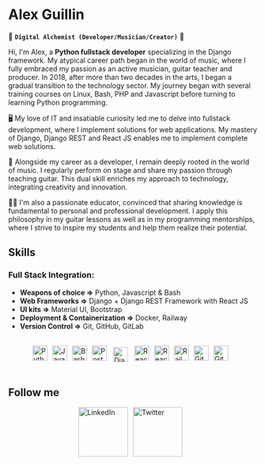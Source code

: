 #  Alex Guillin

🧪 **`Digital Alchemist (Developer/Musician/Creator)`** 🚀


Hi, I'm Alex, a **Python fullstack developer** specializing in the Django framework. My atypical career path began in the world of music, where I fully embraced my passion as an active musician, guitar teacher and producer. In 2018, after more than two decades in the arts, I began a gradual transition to the technology sector. My journey began with several training courses on Linux, Bash, PHP and Javascript before turning to learning Python programming.

🖥️ My love of IT and insatiable curiosity led me to delve into fullstack development, where I implement solutions for web applications. My mastery of Django, Django REST and React JS enables me to implement complete web solutions.

🎸 Alongside my career as a developer, I remain deeply rooted in the world of music. I regularly perform on stage and share my passion through teaching guitar. This dual skill enriches my approach to technology, integrating creativity and innovation.

👨‍🏫 I'm also a passionate educator, convinced that sharing knowledge is fundamental to personal and professional development. I apply this philosophy in my guitar lessons as well as in my programming mentorships, where I strive to inspire my students and help them realize their potential.


## Skills

### Full Stack Integration:

- **Weapons of choice =>** Python, Javascript & Bash
- **Web Frameworks =>** Django + Django REST Framework with React JS
- **UI kits =>** Material UI, Bootstrap
- **Deployment & Containerization =>** Docker, Railway
- **Version Control =>** Git, GitHub, GitLab

<br>

<div style="width: 100%; display: flex; justify-content: center;">
  <img align="left" alt="Python" width="30px" height="30px" style="margin-right:10px;" src="https://cdn.jsdelivr.net/gh/devicons/devicon@latest/icons/python/python-plain.svg" />

  <img align="left" alt="Javascript" width="30px" height="30px" style="margin-right:10px;" src="https://cdn.jsdelivr.net/gh/devicons/devicon@latest/icons/javascript/javascript-original.svg" />

  <img align="left" alt="Bash" width="30px" height="30px" style="margin-right:10px;" src="https://i.ibb.co/v4Xsv27/bash-original.png" />
            
  <img align="left" alt="Postgres" width="30px" height="30px" style="margin-right:10px;" src="https://cdn.jsdelivr.net/gh/devicons/devicon@latest/icons/postgresql/postgresql-original.svg" />

  <img align="left" alt="Django" width="30px" height="30px" style="margin-right:10px; padding:3px" src="https://i.ibb.co/qdPYsTt/django-plain.png" />

  <img align="left" alt="React" width="30px" height="30px" style="margin-right:10px;" src="https://cdn.jsdelivr.net/gh/devicons/devicon@latest/icons/react/react-original.svg" />

  <img align="left" alt="React" width="30px" height="30px" style="margin-right:10px;" src="https://cdn.jsdelivr.net/gh/devicons/devicon@latest/icons/materialui/materialui-plain.svg" />
           
  <img align="left" alt="Railway" width="30px" height="30px" style="margin-right:10px;" src="https://cdn.jsdelivr.net/gh/devicons/devicon@latest/icons/railway/railway-original.svg" />

  <img align="left" alt="Git" width="30px" height="30px" style="margin-right:10px;" src="https://cdn.jsdelivr.net/gh/devicons/devicon@latest/icons/git/git-original.svg" />

  <img align="left" alt="Git" width="30px" height="30px" style="margin-right:10px;" src="https://cdn.jsdelivr.net/gh/devicons/devicon@latest/icons/linux/linux-original.svg" />
          
</div>
<br>

## Follow me

<div style="width: 100%; display: flex; justify-content: center;">

  <a href="linkedin.com/in/alex-guillin" style="text-decoration: none;" target="_blank">
    <img alt="LinkedIn"  style="margin-right:10px;" width="100px" src="https://i.ibb.co/vvCK86M/Linkedin-badge.png" />
  </a>

  <a href="https://twitter.com/alex_cap0n3" style="text-decoration: none;" target="_blank">
    <img alt="Twitter" width="100px" style="margin-right:10px" src="https://i.ibb.co/YT7Jvfg/X-Badge.png" />
  </a>

</div>
